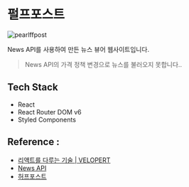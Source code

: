 # 펄프포스트

![pearlffpost](https://user-images.githubusercontent.com/100837398/233911154-523559d9-b846-4be5-9922-904840adc83b.png)


News API를 사용하여 만든 뉴스 뷰어 웹사이트입니다.

> News API의 가격 정책 변경으로 뉴스를 불러오지 못합니다..

## Tech Stack

- React
- React Router DOM v6
- Styled Components

## Reference :

- [리액트를 다루는 기술 | VELOPERT](http://www.yes24.com/Product/Goods/79260300)
- [News API](https://newsapi.org/)
- [허프포스트](https://www.huffingtonpost.kr/)
